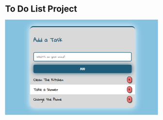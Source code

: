 <h1>To Do List Project</h1>
<img src="https://github.com/GeeGne/To-Do-List-full-stack-/blob/master/assets/to-do-list.png" />


